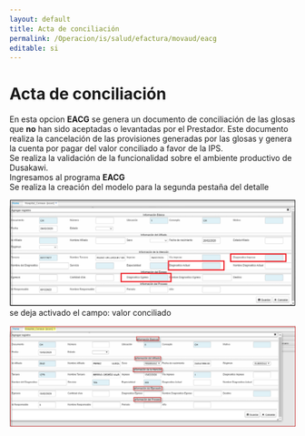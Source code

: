 ```yaml
---
layout: default
title: Acta de conciliación  
permalink: /Operacion/is/salud/efactura/movaud/eacg  
editable: si
---
```


# Acta de conciliación  

En esta opcion **EACG** se genera un documento de conciliación de las glosas que **no** han sido aceptadas o levantadas por el Prestador. Este documento realiza la cancelación de las provisiones generadas por las glosas y genera la cuenta por pagar del valor conciliado a favor de la IPS.  
Se realiza la validación de la funcionalidad sobre el ambiente productivo de Dusakawi.  
Ingresamos al programa **EACG**	 
Se realiza la creación del modelo para la segunda pestaña del detalle  


![](ecen4.png)  
se deja activado el campo:
valor conciliado

![](ecen3.png)  




